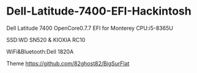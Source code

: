 # Dell-Latitude-7400-EFI-Hackintosh
Dell Latitude 7400 OpenCore0.7.7 EFI for Monterey
CPU:i5-8365U

SSD:WD SN520 & KIOXIA RC10

WiFi&Bluetooth:Dell 1820A

Theme https://github.com/82ghost82/BigSurFlat
